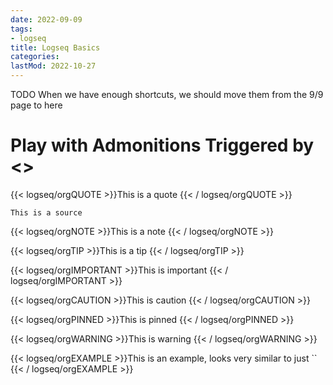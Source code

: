 ```yaml
---
date: 2022-09-09
tags:
- logseq
title: Logseq Basics
categories:
lastMod: 2022-10-27
---
```

TODO When we have enough shortcuts, we should move them from the 9/9 page to here

# Play with Admonitions Triggered by <>

{{< logseq/orgQUOTE >}}This is a quote
{{< / logseq/orgQUOTE >}}

``` 
This is a source
```

{{< logseq/orgNOTE >}}This is a note
{{< / logseq/orgNOTE >}}

{{< logseq/orgTIP >}}This is a tip
{{< / logseq/orgTIP >}}

{{< logseq/orgIMPORTANT >}}This is important
{{< / logseq/orgIMPORTANT >}}

{{< logseq/orgCAUTION >}}This is caution
{{< / logseq/orgCAUTION >}}

{{< logseq/orgPINNED >}}This is pinned
{{< / logseq/orgPINNED >}}

{{< logseq/orgWARNING >}}This is warning
{{< / logseq/orgWARNING >}}

{{< logseq/orgEXAMPLE >}}This is an example, looks very similar to just ``
{{< / logseq/orgEXAMPLE >}}
